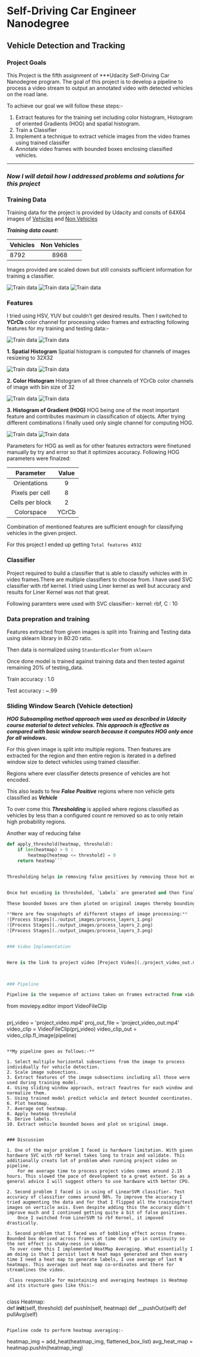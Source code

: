 
# Self-Driving Car Engineer Nanodegree

## Vehicle Detection and Tracking

### Project Goals

This Project is the fifth assignment of ***Udacity Self-Driving Car Nanodegree program. The goal of this project is to develop a pipeline to process a video stream to output an annotated video with detected vehicles on the road lane.

To achieve our goal we will follow these steps:-

1.  Extract features for the training set including color histogram, Histogram of oriented Gradients (HOG) and spatial histogram.
1. Train a Classifier
1. Implement a technique to extract vehicle images from the video frames using trained classifer 
1. Annotate video frames with bounded boxes enclosing classified vehicles.

---

### *Now I will detail how I addressed problems and solutions for this project*

### Training Data

Training data for the project is provided by Udacity and consits of 64X64 images of [Vehicles](https://s3.amazonaws.com/udacity-sdc/Vehicle_Tracking/vehicles.zip) and [Non Vehicles](https://s3.amazonaws.com/udacity-sdc/Vehicle_Tracking/non-vehicles.zip)

***Training data count:***

| Vehicles     | Non Vehicles |
|--------------|:------------:|
| 8792 | 8968 |
Images provided are scaled down but still consists sufficient information for training a classifier.

![Train data](./output_images/train_data.png)
![Train data](./output_images/train_data_1.png)
![Train data](./output_images/train_data_2.png)

### Features

I tried using HSV, YUV but couldn't get desired results. Then I switched to **YCrCb** color channel for processing video frames and extracting following features for my training and testing data:-

![Train data](./output_images/train_YCrCb.png)
![Train data](./output_images/train_YCrCb_1.png)


**1. Spatial Histogram**
Spatial histogram is computed for channels of images resizeing to 32X32

![Train data](./output_images/spatial_bin_1.png)
![Train data](./output_images/spatial_bin_2.png)
    
**2. Color Histogram**
Histogram of all three channels of YCrCb color channels of image with bin size of 32

![Train data](./output_images/color_hist_1.png)
![Train data](./output_images/color_hist_2.png)


**3.  Histogram of Gradient (HOG)**
HOG being one of the most important feature and contributes maximum in classification of objects. After trying different combinations I finally used only single channel for computing HOG.

![Train data](./output_images/hog_img_1.png)
![Train data](./output_images/hog_img_2.png)

Parameters for HOG as well as for other features extractors were finetuned manually by try and error so that it optimizes accuracy. Following HOG parameters were finalzed:

|    Parameter    | Value |
|:---------------:|:-----:|
| Orientations    | 9     |
| Pixels per cell | 8     |
| Cells per block | 2     |
| Colorspace      | YCrCb |


Combination of mentioned features are sufficient enough for classifying vehicles in the given project.

For this project I ended up getting `Total features 4932`


### Classifier

Project required to build a classifier that is able to classify vehicles with in video frames.There are multiple classifiers to choose from. I have used SVC classifier with rbf kernel. I tried using Liner kernel as well but accuracy and results for Liner Kernel was not that great. 

Following paramters were used with SVC classifier:- kernel: rbf, C : 10

### Data prepration and training

Features extracted from given images is split into Training and Testing data using sklearn library in 80:20 ratio.

Then data is normalized using `StandardScaler` from `sklearn`

Once done model is trained against training data and then tested against remaining 20% of testing_data.

   Train accuracy :  1.0
   
   Test accuracy  :  ~.99
   
   
### Sliding Window Search (Vehicle detection)

***HOG Subsampling method approach was used as described in Udacity course material to detect vehicles. This approach is effective as compared with basic window search because it computes HOG only once for all windows.***

For this given image is split into multiple regions. Then features are extracted for the region and then entire region is iterated in a defined window size to detect vehicles using trained classifier. 

Regions where ever classifier detects presence of vehicles are hot encoded. 

This also leads to few ***False Positive*** regions where non vehicle gets classified as ***Vehicle***

To over come this ***Thresholding*** is applied where regions classified as vehicles by less than a configured count re removed so as to only retain high probability regions.

Another way of reducing false

```Python
def apply_threshold(heatmap, threshold):
    if len(heatmap) > 0 :
        heatmap[heatmap <= threshold] = 0
    return heatmap```


Thresholding helps in removing false positives by removing those hot encoded pixels where intensity is less than a configured value which is **1** in my case. This translates to removing predictions done only by 1 of the window by assuming less probability of its being an valid prediction.


Once hot encoding is thresholded, `Labels` are generated and then final bounded boxes are calculated.

These bounded boxes are then ploted on original images thereby bounding detected vehicles.

**Here are few snapshopts of different stages of image processing:**
![Process Stages](./output_images/process_layers_1.png)
![Process Stages](./output_images/process_layers_2.png)
![Process Stages](./output_images/process_layers_3.png)


### Video Implementation


Here is the link to project video [Project Video](./project_video_out.mp4)


   
### Pipeline

Pipeline is the sequence of actions taken on frames extracted from video to detect and annotate vehicles. This pipeline is passed as an input to the VideoFileClip methods provided by *moviepy* library

```
from moviepy.editor import VideoFileClip
```

```
prj_video = 'project_video.mp4'
proj_out_file = 'project_video_out.mp4'
video_clip = VideoFileClip(prj_video)
video_clip_out = video_clip.fl_image(pipeline)
```
 
**My pipeline goes as follows:-**

1. Select multiple horizontal subsections from the image to process individually for vehicle detection.
2. Scale image subsections.
3. Extract features of the image subsections including all those were used during training model.
4. Using sliding window approach, extract feautres for each window and normalize them.
5. Using trained model predict vehicle and detect bounded coordinates.
6. Plot heatmap.
7. Average out heatmap.
8. Apply heatmap threshold
9. Derive labels.
10. Extract vehicle bounded boxes and plot on original image. 


### Discussion

1. One of the major problem I faced is hardware limitation. With given hardware SVC with rbf kernel takes long to train and validate. This additionally creats lot of problem when running project video on pipeline. 
    For me average time to process project video comes around 2.15 hours. This slowed the pace of development to a great extent. So as a general advice I will suggest others to use hardware with better CPU.

2. Second problem I faced is in using of LinearSVM classifier. Test accuracy of classifier comes around 98%. To improve the accuracy I tried augmenting the data and for that I flipped all the training/test images on verticle axis. Even despite adding this the accuracy didn't improve much and I continued getting quite a bit of false positives.
    Once I switched from LinerSVM to rbf Kernel, it impoved drastically.
    
3. Second problem that I faced was of bobbling effect across frames. Bounded box derived across frames at time don't go in continuity so the net effect is shaky-ness in video.
 To over come this I implemented HeatMap Averaging. What essentially I am doing is that I persist last N heat maps generated and then every time I need a heat map to generate labels, I use average of last N heatmaps. This averages out heat map co-ordinates and there for streamlines the video.
 
 Class responsible for maintaining and averaging heatmaps is Heatmap and its stucture goes like this:-
 
 ```
class Heatmap:    
    def __init__(self, threshold)
    def pushIn(self, heatmap)
    def __pushOut(self)
    def pullAvg(self)
  ```
  
  Pipeline code to perform heatmap averaging:-
  ```
   heatmap_img = add_heat(heatmap_img, flattened_box_list)
   avg_heat_map = heatmap.pushIn(heatmap_img)

  ```






